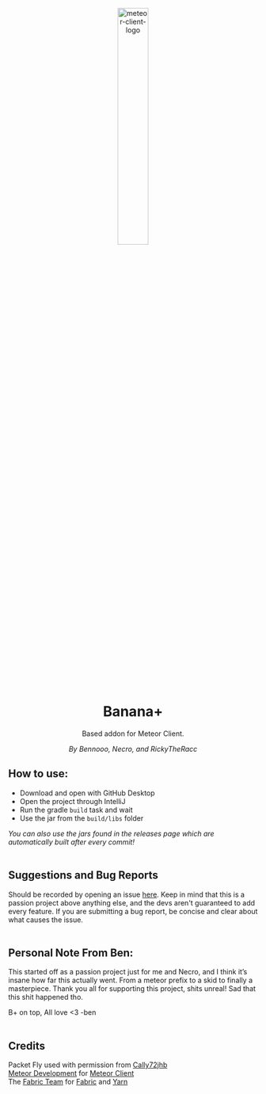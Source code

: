 <p align="center">
<img src="https://raw.githubusercontent.com/Bennooo/banana-for-everyone/main/src/main/resources/assets/textures/logo.png" alt="meteor-client-logo" width="35%"/>
</p>

<h1 align="center">Banana+</h1>

<p align="center">Based addon for Meteor Client.</p>
<p align="center"><i>By Bennooo, Necro, and RickyTheRacc</i></p>

## How to use:
- Download and open with GitHub Desktop
- Open the project through IntelliJ
- Run the gradle `build` task and wait
- Use the jar from the `build/libs` folder

*You can also use the jars found in the releases page which are automatically built after every commit!*
<br>
<br>
## Suggestions and Bug Reports
Should be recorded by opening an issue [here](https://github.com/Bennooo/banana-for-everyone/issues/new/choose).
Keep in mind that this is a passion project above anything else, and the devs aren't guaranteed to add every feature.
If you are submitting a bug report, be concise and clear about what causes the issue.
<br>
<br>
## Personal Note From Ben:
This started off as a passion project just for me and Necro, and I think it’s insane how far this actually went. From a meteor prefix to a skid to finally a masterpiece. Thank you all for supporting this project, shits unreal! Sad that this shit happened tho.

B+ on top, All love <3  -ben
<br>
<br>
## Credits
Packet Fly used with permission from [Cally72jhb](https://github.com/cally72jhb)<br>
[Meteor Development](https://github.com/MeteorDevelopment) for [Meteor Client](https://github.com/MeteorDevelopment/meteor-client)<br>
The [Fabric Team](https://github.com/FabricMC) for [Fabric](https://github.com/FabricMC/fabric-loader) and [Yarn](https://github.com/FabricMC/yarn)

